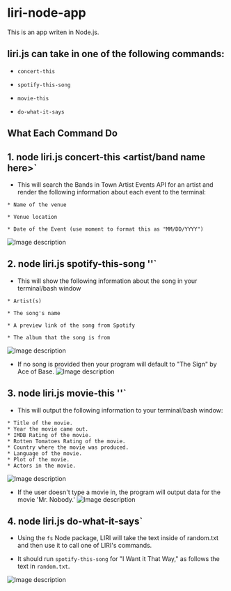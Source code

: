 # liri-node-app
This is an app writen in Node.js.

## liri.js can take in one of the following commands:

* `concert-this`

* `spotify-this-song`

* `movie-this`

* `do-what-it-says`

## What Each Command Do

## 1. node liri.js concert-this <artist/band name here>`

* This will search the Bands in Town Artist Events API  for an artist and render the following information about each event to the terminal:
```
* Name of the venue

* Venue location

* Date of the Event (use moment to format this as "MM/DD/YYYY")
```
![Image description](https://wangx733.github.io/liri-node-app/images/1.png)

## 2. node liri.js spotify-this-song '<song name here>'`

* This will show the following information about the song in your terminal/bash window
```
* Artist(s)

* The song's name

* A preview link of the song from Spotify

* The album that the song is from
```
![Image description](https://wangx733.github.io/liri-node-app/images/2.png)
* If no song is provided then your program will default to "The Sign" by Ace of Base.
![Image description](https://wangx733.github.io/liri-node-app/images/5.png)

## 3. node liri.js movie-this '<movie name here>'`

* This will output the following information to your terminal/bash window:

```
* Title of the movie.
* Year the movie came out.
* IMDB Rating of the movie.
* Rotten Tomatoes Rating of the movie.
* Country where the movie was produced.
* Language of the movie.
* Plot of the movie.
* Actors in the movie.
```
![Image description](https://wangx733.github.io/liri-node-app/images/3.png)

* If the user doesn't type a movie in, the program will output data for the movie 'Mr. Nobody.'
![Image description](https://wangx733.github.io/liri-node-app/images/6.png)

## 4. node liri.js do-what-it-says`

* Using the `fs` Node package, LIRI will take the text inside of random.txt and then use it to call one of LIRI's commands.

* It should run `spotify-this-song` for "I Want it That Way," as follows the text in `random.txt`.

![Image description](https://wangx733.github.io/liri-node-app/images/4.png)
